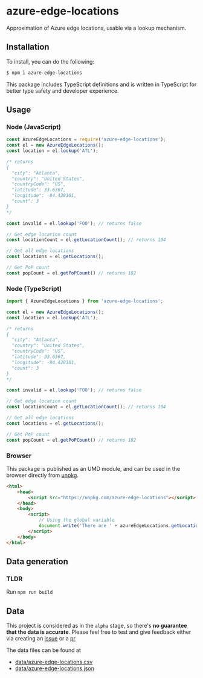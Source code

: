 # azure-edge-locations
Approximation of Azure edge locations, usable via a lookup mechanism.

## Installation
To install, you can do the following:

```bash
$ npm i azure-edge-locations
```

This package includes TypeScript definitions and is written in TypeScript for better type safety and developer experience.

## Usage

### Node (JavaScript)

```javascript
const AzureEdgeLocations = require('azure-edge-locations');
const el = new AzureEdgeLocations();
const location = el.lookup('ATL');

/* returns
{
  "city": "Atlanta",
  "country": "United States",
  "countryCode": "US",
  "latitude": 33.6367,
  "longitude": -84.428101,
  "count": 3
}
*/

const invalid = el.lookup('FOO'); // returns false

// Get edge location count
const locationCount = el.getLocationCount(); // returns 104

// Get all edge locations
const locations = el.getLocations();

// Get PoP count
const popCount = el.getPoPCount() // returns 182
```

### Node (TypeScript)

```typescript
import { AzureEdgeLocations } from 'azure-edge-locations';

const el = new AzureEdgeLocations();
const location = el.lookup('ATL');

/* returns
{
  "city": "Atlanta",
  "country": "United States",
  "countryCode": "US",
  "latitude": 33.6367,
  "longitude": -84.428101,
  "count": 3
}
*/

const invalid = el.lookup('FOO'); // returns false

// Get edge location count
const locationCount = el.getLocationCount(); // returns 104

// Get all edge locations
const locations = el.getLocations();

// Get PoP count
const popCount = el.getPoPCount() // returns 182
```

### Browser

This package is published as an UMD module, and can be used in the browser directly from [unpkg](https://unpkg.com/).

```html
<html>
    <head>
        <script src="https://unpkg.com/azure-edge-locations"></script> 
    </head>
    <body>
        <script>
            // Using the global variable
            document.write('There are ' + azureEdgeLocations.getLocationCount() + ' edge locations');
        </script>
    </body>
</html>
```

## Data generation

### TLDR

Run `npm run build`

## Data

This project is considered as in the `alpha` stage, so there's **no guarantee that the data is accurate**. Please feel free to test and give feedback either via creating an [issue](https://github.com/tobilg/azure-edge-locations/issues) or a [pr](https://github.com/tobilg/azure-edge-locations/pulls)

The data files can be found at
* [data/azure-edge-locations.csv](data/azure-edge-locations.csv)
* [data/azure-edge-locations.json](data/azure-edge-locations.json)
